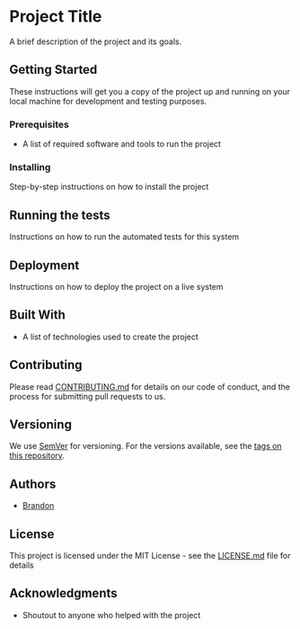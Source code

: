 # Project Title

A brief description of the project and its goals.

## Getting Started

These instructions will get you a copy of the project up and running on your local machine for development and testing purposes.

### Prerequisites

- A list of required software and tools to run the project

### Installing

Step-by-step instructions on how to install the project

## Running the tests

Instructions on how to run the automated tests for this system

## Deployment

Instructions on how to deploy the project on a live system

## Built With

- A list of technologies used to create the project

## Contributing

Please read [CONTRIBUTING.md](https://example.com) for details on our code of conduct, and the process for submitting pull requests to us.

## Versioning

We use [SemVer](http://semver.org/) for versioning. For the versions available, see the [tags on this repository](https://github.com/your/project/tags).

## Authors

- [Brandon](https://github.com/BR21-dot)

## License

This project is licensed under the MIT License - see the [LICENSE.md](LICENSE.md) file for details

## Acknowledgments

- Shoutout to anyone who helped with the project
